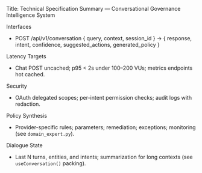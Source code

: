 Title: Technical Specification Summary — Conversational Governance Intelligence System

Interfaces
- POST /api/v1/conversation { query, context, session_id } → { response, intent, confidence, suggested_actions, generated_policy }

Latency Targets
- Chat POST uncached; p95 < 2s under 100–200 VUs; metrics endpoints hot cached.

Security
- OAuth delegated scopes; per-intent permission checks; audit logs with redaction.

Policy Synthesis
- Provider-specific rules; parameters; remediation; exceptions; monitoring (see `domain_expert.py`).

Dialogue State
- Last N turns, entities, and intents; summarization for long contexts (see `useConversation()` packing).


